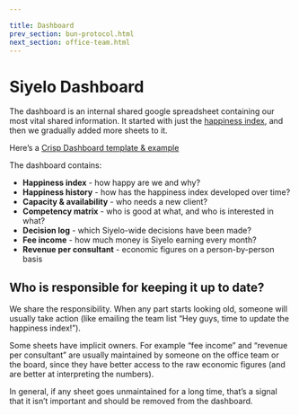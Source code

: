```yaml
---

title: Dashboard
prev_section: bun-protocol.html
next_section: office-team.html
---
```


# Siyelo Dashboard

The dashboard is an internal shared google spreadsheet containing our
most vital shared information. It started with just the [happiness
index](happiness-index.html), and then we gradually added more sheets to
it.

Here’s a [Crisp Dashboard template &
example](https://docs.google.com/a/crisp.se/spreadsheet/ccc?key=0ApEy2bnWDb5fdG1QZzZSeUhFQWJEc2pEdkVDOHkySEE)

The dashboard contains:

-   **Happiness index** - how happy are we and why?
-   **Happiness history** - how has the happiness index developed over
    time?
-   **Capacity & availability** - who needs a new client?
-   **Competency matrix** - who is good at what, and who is interested
    in what?
-   **Decision log** - which Siyelo-wide decisions have been made?
-   **Fee income** - how much money is Siyelo earning every month?
-   **Revenue per consultant** - economic figures on a person-by-person
    basis

## Who is responsible for keeping it up to date?

We share the responsibility. When any part starts looking old, someone
will usually take action (like emailing the team list “Hey guys, time to
update the happiness index!”).

Some sheets have implicit owners. For example “fee income” and “revenue
per consultant” are usually maintained by someone on the office team or
the board, since they have better access to the raw economic figures
(and are better at interpreting the numbers).

In general, if any sheet goes unmaintained for a long time, that’s a
signal that it isn’t important and should be removed from the dashboard.
